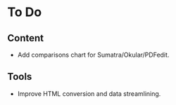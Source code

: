 # To Do

## Content

+ Add comparisons chart for Sumatra/Okular/PDFedit.

## Tools

+ Improve HTML conversion and data streamlining.
